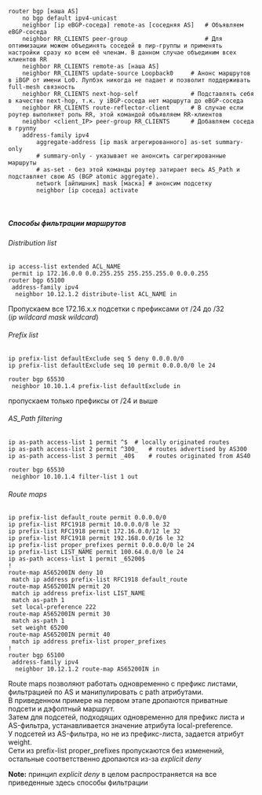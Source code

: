 ```
router bgp [наша AS]
	no bgp default ipv4-unicast
	neighbor [ip eBGP-соседа] remote-as [соседняя AS] 	# Объявляем eBGP-соседа
	neighbor RR_CLIENTS peer-group						# Для оптимизации можем объединять соседей в пир-группы и применять настройки сразу ко всем её членам. В данном случае объединим всех клиентов RR
	neighbor RR_CLIENTS remote-as [наша AS]		
	neighbor RR_CLIENTS update-source Loopback0		# Анонс маршрутов в iBGP от имени Lo0. Лупбэк никогда не падает и позволит поддерживать full-mesh связность
	neighbor RR_CLIENTS next-hop-self				# Подставлять себя в качестве next-hop, т.к. у iBGP-соседа нет маршрута до eBGP-соседа
	neighbor RR_CLIENTS route-reflector-client		# В случае если роутер выполняет роль RR, этой командой объявляем RR-клиентов
	neighbor <client_IP> peer-group RR_CLIENTS		# Добавляем соседа в группу
	address-family ipv4
		aggregate-address [ip mask агрегированного] as-set summary-only
		# summary-only - указывает не анонсить сагрегированные маршруты
		# as-set - без этой команды роутер затирает весь AS_Path и подставляет свою AS (BGP atomic aggregate).
		network [айпишник] mask [маска] # анонсим подсетку
		neighbor [ip соседа] activate
```
<br>

##### Способы фильтрации маршрутов
###### Distribution list
```
ip access-list extended ACL_NAME
 permit ip 172.16.0.0 0.0.255.255 255.255.255.0 0.0.0.255
router bgp 65100
 address-family ipv4
  neighbor 10.12.1.2 distribute-list ACL_NAME in
```
Пропускаем все 172.16.х.х подсетки с префиксами от /24 до /32  
(*ip wildcard mask wildcard*)

###### Prefix list
```
ip prefix-list defaultExclude seq 5 deny 0.0.0.0/0
ip prefix-list defaultExclude seq 10 permit 0.0.0.0/0 le 24
```
```
router bgp 65530
 neighbor 10.10.1.4 prefix-list defaultExclude in
```
пропускаем только префиксы от /24 и выше

###### AS_Path filtering
```
ip as-path access-list 1 permit ^$	# locally originated routes
ip as-path access-list 2 permit ^300_	# routes advertised by AS300
ip as-path access-list 3 permit _40$	# routes originated from AS40
```
```
router bgp 65530
 neighbor 10.10.1.4 filter-list 1 out
```

###### Route maps
```
ip prefix-list default_route permit 0.0.0.0/0
ip prefix-list RFC1918 permit 10.0.0.0/8 le 32
ip prefix-list RFC1918 permit 172.16.0.0/12 le 32
ip prefix-list RFC1918 permit 192.168.0.0/16 le 32
ip prefix-list proper_prefixes permit 0.0.0.0/0 le 24
ip prefix-list LIST_NAME permit 100.64.0.0/0 le 24
ip as-path access-list 1 permit _65200$
!
route-map AS65200IN deny 10
 match ip address prefix-list RFC1918 default_route
route-map AS65200IN permit 20
 match ip address prefix-list LIST_NAME
 match as-path 1
 set local-preference 222
route-map AS65200IN permit 30
 match as-path 1
 set weight 65200
route-map AS65200IN permit 40
 match ip address prefix-list proper_prefixes
!
router bgp 65100
 address-family ipv4
  neighbor 10.12.1.2 route-map AS65200IN in
```
Route maps позволяют работать одновременно с префикс листами, фильтрацией по AS и манипулировать с path атрибутами.  
В приведенном примере на первом этапе дропаются приватные подсети и дэфолтный маршрут.  
Затем для подсетей, подходящих одновременно для префикс листа и AS-фильтра, устанавливается значение атрибута local-preference.  
У подсетей из AS-фильтра, но не из префикс-листа, задается атрибут weight.  
Сети из prefix-list proper_prefixes пропускаются без изменений, остальные соответственно дропаются из-за *explicit deny*

**Note:** принцип *explicit deny* в целом распространяется на все приведенные здесь способы фильтрации